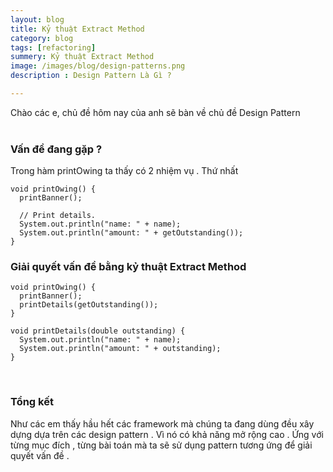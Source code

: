 ```yaml
---
layout: blog
title: Kỷ thuật Extract Method 
category: blog
tags: [refactoring]
summery: Kỷ thuật Extract Method 
image: /images/blog/design-patterns.png
description : Design Pattern Là Gì ?

---
```


Chào các e, chủ đề hôm nay của anh sẽ bàn về chủ đề  Design Pattern
<br><br>

### Vấn đề đang gặp  ?

Trong hàm printOwing ta thấy có 2 nhiệm vụ . Thứ nhất 
```
void printOwing() {
  printBanner();

  // Print details.
  System.out.println("name: " + name);
  System.out.println("amount: " + getOutstanding());
}

```


### Giải quyết vấn đề bằng kỷ thuật Extract Method


```
void printOwing() {
  printBanner();
  printDetails(getOutstanding());
}

void printDetails(double outstanding) {
  System.out.println("name: " + name);
  System.out.println("amount: " + outstanding);
}
```

<br>


### Tổng kết
Như các em thấy hầu hết các framework mà chúng ta đang dùng đều xây dựng dựa trên các design pattern . Vì nó có 
khả năng mở rộng cao . Ứng với từng mục đích , từng bài toán mà ta sẽ sử dụng pattern tương ứng để giải quyết vấn đề .




